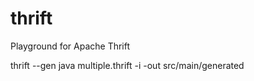 # thrift
Playground for Apache Thrift


thrift --gen java multiple.thrift -i -out src/main/generated